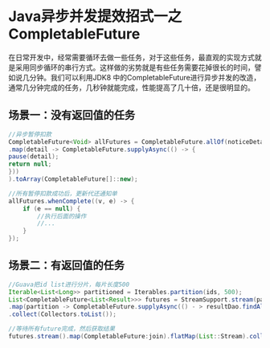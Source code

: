 # Java异步并发提效招式一之CompletableFuture

在日常开发中，经常需要循环去做一些任务，对于这些任务，最直观的实现方式就是采用同步循环的串行方式。这样做的劣势就是有些任务需要花掉很长的时间，譬如说几分钟。我们可以利用JDK8
中的CompletableFuture进行异步并发的改造，通常几分钟完成的任务，几秒钟就能完成，性能提高了几十倍，还是很明显的。

## 场景一：没有返回值的任务

``` java
//异步暂停扣款
CompletableFuture<Void> allFutures = CompletableFuture.allOf(noticeDetails.stream()
.map(detail -> CompletableFuture.supplyAsync(() -> {
pause(detail);
return null;
}))
).toArray(CompletableFuture[]::new);

//所有暂停扣款成功后，更新代还通知单
allFutures.whenComplete((v, e) -> {
    if (e == null) {
        //执行后面的操作
        //...
    }
});
```

## 场景二：有返回值的任务

```java
//Guava把id list进行分片，每片长度500
Iterable<List<Long>> partitioned = Iterables.partition(ids, 500);
List<CompletableFuture<List<Result>>> futures = StreamSupport.stream(partitioned.spliterator(), false)
.map(partition -> CompletableFuture.supplyAsync(() - > resultDao.findAllWithIds(partition)))
.collect(Collectors.toList());

//等待所有future完成，然后获取结果
futures.stream().map(CompletableFuture:join).flatMap(List::Stream).collect(Collectors.toList());
```